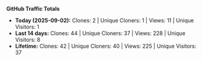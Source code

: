 
**GitHub Traffic Totals**

- **Today (2025-09-02):** Clones: 2 | Unique Cloners: 1 | Views: 11 | Unique Visitors: 1
- **Last 14 days:** Clones: 44 | Unique Cloners: 37 | Views: 228 | Unique Visitors: 8
- **Lifetime:** Clones: 42 | Unique Cloners: 40 | Views: 225 | Unique Visitors: 37
